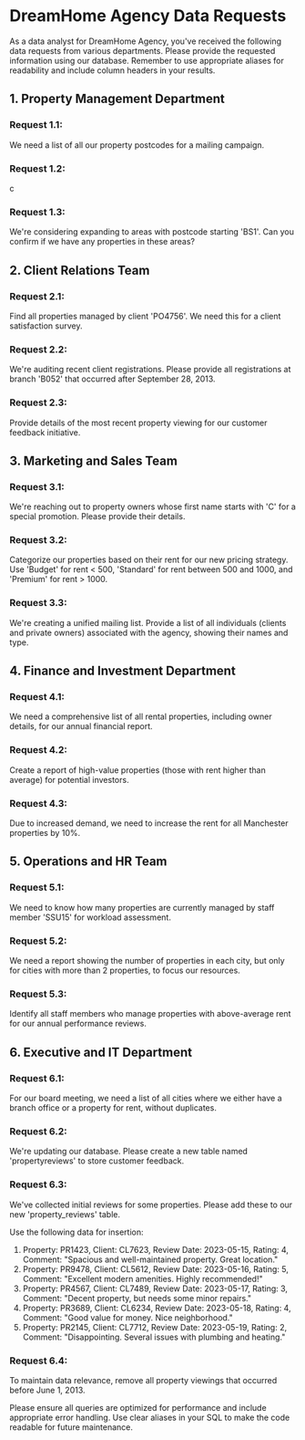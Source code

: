 # DreamHome Agency Data Requests

As a data analyst for DreamHome Agency, you've received the following data requests from various departments. Please provide the requested information using our database. Remember to use appropriate aliases for readability and include column headers in your results.

## 1. Property Management Department

### Request 1.1:
We need a list of all our property postcodes for a mailing campaign.

### Request 1.2:
c

### Request 1.3:
We're considering expanding to areas with postcode starting 'BS1'. Can you confirm if we have any properties in these areas?

## 2. Client Relations Team

### Request 2.1:
Find all properties managed by client 'PO4756'. We need this for a client satisfaction survey.

### Request 2.2:
We're auditing recent client registrations. Please provide all registrations at branch 'B052' that occurred after September 28, 2013.

### Request 2.3:
Provide details of the most recent property viewing for our customer feedback initiative.

## 3. Marketing and Sales Team

### Request 3.1:
We're reaching out to property owners whose first name starts with 'C' for a special promotion. Please provide their details.

### Request 3.2:
Categorize our properties based on their rent for our new pricing strategy. Use 'Budget' for rent < 500, 'Standard' for rent between 500 and 1000, and 'Premium' for rent > 1000.

### Request 3.3:
We're creating a unified mailing list. Provide a list of all individuals (clients and private owners) associated with the agency, showing their names and type.

## 4. Finance and Investment Department

### Request 4.1:
We need a comprehensive list of all rental properties, including owner details, for our annual financial report.

### Request 4.2:
Create a report of high-value properties (those with rent higher than average) for potential investors.

### Request 4.3:
Due to increased demand, we need to increase the rent for all Manchester properties by 10%.

## 5. Operations and HR Team

### Request 5.1:
We need to know how many properties are currently managed by staff member 'SSU15' for workload assessment.

### Request 5.2:
We need a report showing the number of properties in each city, but only for cities with more than 2 properties, to focus our resources.

### Request 5.3:
Identify all staff members who manage properties with above-average rent for our annual performance reviews.

## 6. Executive and IT Department

### Request 6.1:
For our board meeting, we need a list of all cities where we either have a branch office or a property for rent, without duplicates.

### Request 6.2:
We're updating our database. Please create a new table named 'propertyreviews' to store customer feedback.

### Request 6.3:
We've collected initial reviews for some properties. Please add these to our new 'property_reviews' table.

Use the following data for insertion:

1. Property: PR1423, Client: CL7623, Review Date: 2023-05-15, Rating: 4, Comment: "Spacious and well-maintained property. Great location."
2. Property: PR9478, Client: CL5612, Review Date: 2023-05-16, Rating: 5, Comment: "Excellent modern amenities. Highly recommended!"
3. Property: PR4567, Client: CL7489, Review Date: 2023-05-17, Rating: 3, Comment: "Decent property, but needs some minor repairs."
4. Property: PR3689, Client: CL6234, Review Date: 2023-05-18, Rating: 4, Comment: "Good value for money. Nice neighborhood."
5. Property: PR2145, Client: CL7712, Review Date: 2023-05-19, Rating: 2, Comment: "Disappointing. Several issues with plumbing and heating."

### Request 6.4:
To maintain data relevance, remove all property viewings that occurred before June 1, 2013.

Please ensure all queries are optimized for performance and include appropriate error handling. Use clear aliases in your SQL to make the code readable for future maintenance.

